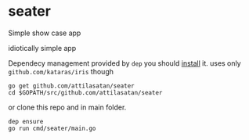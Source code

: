 # seater
Simple show case app

idiotically simple app

Dependecy management provided by `dep` you should [install](github.com/golang/dep/cmd/dep) it.
uses only `github.com/kataras/iris` though

```
go get github.com/attilasatan/seater
cd $GOPATH/src/github.com/attilasatan/seater
```
or clone this repo and in main folder. 
```
dep ensure
go run cmd/seater/main.go
```
